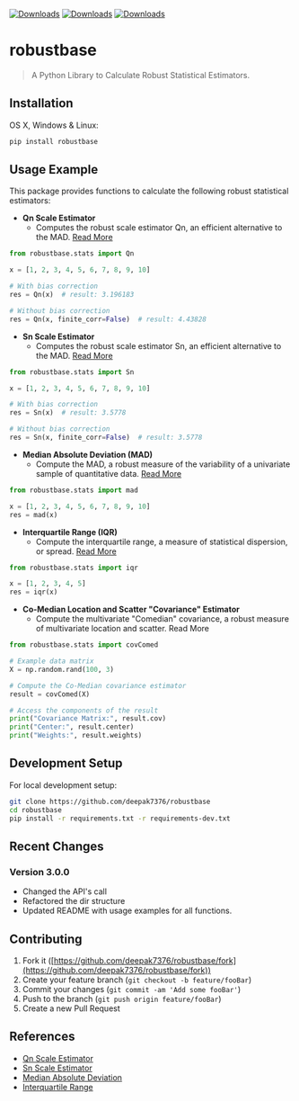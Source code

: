 [![Downloads](https://pepy.tech/badge/robustbase)](https://pepy.tech/project/robustbase)
[![Downloads](https://pepy.tech/badge/robustbase/month)](https://pepy.tech/project/robustbase/month)
[![Downloads](https://pepy.tech/badge/robustbase/week)](https://pepy.tech/project/robustbase/week)

# robustbase
> A Python Library to Calculate Robust Statistical Estimators.

## Installation

OS X, Windows & Linux:

```sh
pip install robustbase
```
## Usage Example

This package provides functions to calculate the following robust statistical estimators:

* **Qn Scale Estimator**
    * Computes the robust scale estimator Qn, an efficient alternative to the MAD. [Read More](https://rdrr.io/rforge/robustbase/man/Qn.html)

```python
from robustbase.stats import Qn

x = [1, 2, 3, 4, 5, 6, 7, 8, 9, 10]

# With bias correction
res = Qn(x)  # result: 3.196183

# Without bias correction
res = Qn(x, finite_corr=False)  # result: 4.43828

```

* **Sn Scale Estimator**
    * Computes the robust scale estimator Sn, an efficient alternative to the MAD. [Read More](https://rdrr.io/rforge/robustbase/man/Sn.html)

```python
from robustbase.stats import Sn

x = [1, 2, 3, 4, 5, 6, 7, 8, 9, 10]

# With bias correction
res = Sn(x)  # result: 3.5778

# Without bias correction
res = Sn(x, finite_corr=False)  # result: 3.5778

```

* **Median Absolute Deviation (MAD)**
    * Compute the MAD, a robust measure of the variability of a univariate sample of quantitative data. [Read More](https://en.wikipedia.org/wiki/Median_absolute_deviation)

```python
from robustbase.stats import mad

x = [1, 2, 3, 4, 5, 6, 7, 8, 9, 10]
res = mad(x)

```
* **Interquartile Range (IQR)**
    * Compute the interquartile range, a measure of statistical dispersion, or spread. [Read More](https://en.wikipedia.org/wiki/Interquartile_range)

```python
from robustbase.stats import iqr

x = [1, 2, 3, 4, 5]
res = iqr(x)
```

* **Co-Median Location and Scatter "Covariance" Estimator**
    * Compute the multivariate "Comedian" covariance, a robust measure of multivariate location and scatter. Read More

```python
from robustbase.stats import covComed

# Example data matrix
X = np.random.rand(100, 3)

# Compute the Co-Median covariance estimator
result = covComed(X)

# Access the components of the result
print("Covariance Matrix:", result.cov)
print("Center:", result.center)
print("Weights:", result.weights)
```

## Development Setup

For local development setup:

```sh
git clone https://github.com/deepak7376/robustbase
cd robustbase
pip install -r requirements.txt -r requirements-dev.txt
```

## Recent Changes

### Version 3.0.0
- Changed the API's call
- Refactored the dir structure
- Updated README with usage examples for all functions.


## Contributing

1. Fork it ([https://github.com/deepak7376/robustbase/fork](https://github.com/deepak7376/robustbase/fork))
2. Create your feature branch (`git checkout -b feature/fooBar`)
3. Commit your changes (`git commit -am 'Add some fooBar'`)
4. Push to the branch (`git push origin feature/fooBar`)
5. Create a new Pull Request

## References
- [Qn Scale Estimator](https://www.itl.nist.gov/div898/software/dataplot/refman2/auxillar/qn_scale.htm)
- [Sn Scale Estimator](https://www.itl.nist.gov/div898/software/dataplot/refman2/auxillar/sn_scale.htm)
- [Median Absolute Deviation](https://www.statisticshowto.datasciencecentral.com/median-absolute-deviation/)
- [Interquartile Range](https://www.statisticshowto.datasciencecentral.com/probability-and-statistics/interquartile-range/)
